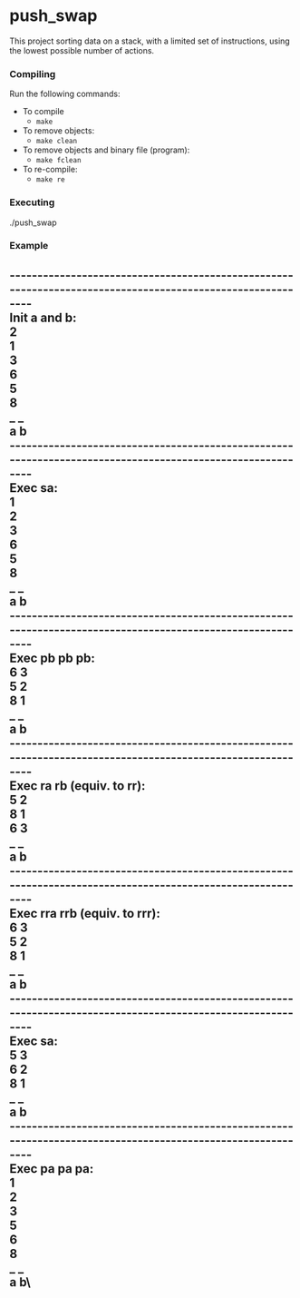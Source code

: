 # push_swap
  This project sorting data on a stack, with a limited set of instructions, using the lowest possible number of actions.

### Compiling

  Run the following commands:

  * To compile
    - `make`
  * To remove objects:
    - `make clean`
  * To remove objects and binary file (program):
    - `make fclean`
  * To re-compile:
    - `make re`
  
### Executing

  ./push_swap <an argument the stack a formatted as a list of integers>
  
### Example

----------------------------------------------------------------------------------------------------------\
Init a and b:\
2\
1\
3\
6\
5\
8\
_ _\
a b\
----------------------------------------------------------------------------------------------------------\
Exec sa:\
1\
2\
3\
6\
5\
8\
_ _\
a b\
----------------------------------------------------------------------------------------------------------\
Exec pb pb pb:\
6 3\
5 2\
8 1\
_ _\
a b\
----------------------------------------------------------------------------------------------------------\
Exec ra rb (equiv. to rr):\
5 2\
8 1\
6 3\
_ _\
a b\
----------------------------------------------------------------------------------------------------------\
Exec rra rrb (equiv. to rrr):\
6 3\
5 2\
8 1\
_ _\
a b\
----------------------------------------------------------------------------------------------------------\
Exec sa:\
5 3\
6 2\
8 1\
_ _\
a b\
----------------------------------------------------------------------------------------------------------\
Exec pa pa pa:\
1\
2\
3\
5\
6\
8\
_ _\
a b\
----------------------------------------------------------------------------------------------------------
